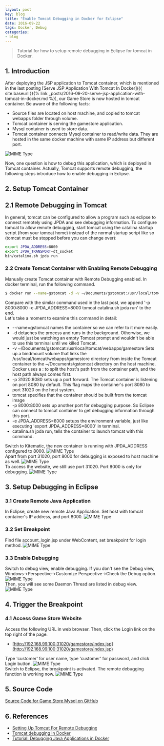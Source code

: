 ```yaml
---
layout: post
key: blog
title: "Enable Tomcat Debugging in Docker for Eclipse"
date: 2016-09-22
tags: Docker, Debug
categories:
- blog
---
```


> Tutorial for how to setup remote debugging in Eclipse for tomcat in Docker.

## 1. Introduction
After deploying the JSP application to Tomcat container, which is mentioned in the last posting [Serve JSP Application With Tomcat In Docker]({{ site.baseurl }}{% link _posts/2016-09-20-serve-jsp-application-with-tomcat-in-docker.md %}), our Game Store is now hosted in tomcat container. Be aware of the following facts:
* Source files are located on host machine, and copied to tomcat webapps folder through volume.
* Tomcat container is serving the gamestore application.
* Mysql container is used to store data.
* Tomcat container connects Mysql container to read/write data. They are hosted in the same docker machine with same IP address but different port.

![MIME Type](/public/pics/2016-09-22/devenv.png)  

Now, one question is how to debug this application, which is deployed in Tomcat container. Actually, Tomcat supports remote debugging, the following steps introduce how to enable debugging in Eclipse.

## 2. Setup Tomcat Container
## 2.1 Remote Debugging in Tomcat
In general, tomcat can be configured to allow a program such as eclipse to connect remotely using JPDA and see debugging information. To configure tomcat to allow remote debugging, start tomcat using the catalina startup script (from your tomcat home) instead of the normal startup script like so (tomcat must be stopped before you can change over):
```sh
export JPDA_ADDRESS=8000
export JPDA_TRANSPORT=dt_socket
bin/catalina.sh jpda run
```
### 2.2 Create Tomcat Container with Enabling Remote Debugging
Manually create Tomcat container with Remote Debugging enabled. In docker terminal, run the following command.
```sh
$ docker run --name=gstomcat -d -v ~/Documents/gstomcat:/usr/local/tomcat/webapps/gamestore -p 31020:8080 -p 8000:8000 -e JPDA_ADDRESS=8000 tomcat catalina.sh jpda run
```
Compare with the similar command used in the last post, we append '-p 8000:8000 -e JPDA_ADDRESS=8000 tomcat catalina.sh jpda run' to the end.  
Let's take a moment to examine this command in detail:
* --name=gstomcat names the container so we can refer to it more easily.
* -d detaches the process and runs in the background. Otherwise, we would just be watching an empty Tomcat prompt and wouldn't be able to use this terminal until we killed Tomcat.
* -v ~/Documents/gstomcat:/usr/local/tomcat/webapps/gamestore Sets up a bindmount volume that links the /usr/local/tomcat/webapps/gamestore directory from inside the Tomcat container to the ~/Documents/gstomcat directory on the host machine. Docker uses a : to split the host's path from the container path, and the host path always comes first.
* -p 31020:8080 sets up a port forward. The Tomcat container is listening on port 8080 by default. This flag maps the container's port 8080 to port 31020 on the host system.
* tomcat specifies that the container should be built from the tomcat image
* -p 8000:8000 sets up another port for debugging purpose. So Eclipse can connect to tomcat container to get debugging information through this port.
* -e JPDA_ADDRESS=8000 setups the environment variable, just like executing 'export JPDA_ADDRESS=8000' in terminal.
* catalina.sh jpda run, tells the container to launch tomcat with this command.

Switch to Kitematic, the new container is running with JPDA_ADDRESS configured to 8000.
![MIME Type](/public/pics/2016-09-22/portenv.png)  
Apart from port 31020, port 8000 for debugging is exposed to host machine as well.
![MIME Type](/public/pics/2016-09-22/debugport.png)  
To access the website, we still use port 31020. Port 8000 is only for debugging.
![MIME Type](/public/pics/2016-09-22/preview.png)  

## 3. Setup Debugging in Eclipse
### 3.1 Create Remote Java Application
In Eclipse, create new remote Java Application. Set host with tomcat container's IP address, and port 8000.
![MIME Type](/public/pics/2016-09-22/debugconfig.png)  
### 3.2 Set Breakpoint
Find file account_login.jsp under WebContent, set breakpoint for login method.
![MIME Type](/public/pics/2016-09-22/breakpoint.png)  
### 3.3 Enable Debugging
Switch to debug view, enable debugging. If you don't see the Debug view, Windows->Perspective->Customize Perspective->Check the Debug option.
![MIME Type](/public/pics/2016-09-22/enabledebug.png)  
Then, you will see some Daemon Thread are listed in debug view.
![MIME Type](/public/pics/2016-09-22/afterdebug.png)  

## 4. Trigger the Breakpoint
### 4.1 Access Game Store Website
Access the following URL in web browser. Then, click the Login link on the top right of the page.
* [http://192.168.99.100:31020/gamestore/index.jsp](http://192.168.99.100:31020/gamestore/index.jsp)

Type 'customer' for user name, type 'customer' for password, and click Login button.
![MIME Type](/public/pics/2016-09-22/login.png)  
Switch to Eclipse, the breakpoint is activated. The remote debugging function is working now.
![MIME Type](/public/pics/2016-09-22/breakpointdt.png)  

## 5. Source Code
[Source Code for Game Store Mysql on GitHub](https://github.com/jojozhuang/Portfolio/tree/master/GameStoreMysql)

## 6. References
* [Setting Up Tomcat For Remote Debugging](https://confluence.sakaiproject.org/display/BOOT/Setting+Up+Tomcat+For+Remote+Debugging)
* [Tomcat debugging in Docker](https://www.dontpanicblog.co.uk/2017/03/12/tomcat-debugging-in-docker/)
* [Tutorial: Debugging Java Applications in Docker](https://github.com/docker/labs/tree/master/developer-tools/java-debugging)
